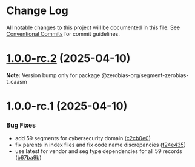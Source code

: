 # Change Log

All notable changes to this project will be documented in this file.
See [Conventional Commits](https://conventionalcommits.org) for commit guidelines.

# [1.0.0-rc.2](https://github.com/zerobias-org/segment/compare/@zerobias-org/segment-zerobias-t_caasm@1.0.0-rc.1...@zerobias-org/segment-zerobias-t_caasm@1.0.0-rc.2) (2025-04-10)

**Note:** Version bump only for package @zerobias-org/segment-zerobias-t_caasm





# 1.0.0-rc.1 (2025-04-10)


### Bug Fixes

* add 59 segments for cybersecurity domain ([c2cb0e0](https://github.com/zerobias-org/segment/commit/c2cb0e0c1f1eabb51d7f5a6ae6db98c1516fcdbe))
* fix parents in index files and fix code name discrepancies ([f24e435](https://github.com/zerobias-org/segment/commit/f24e4352453caaa05074cc6bb66ee8ed21a4f11d))
* use latest for vendor and seg type dependencies for all 59 records ([b67ba9b](https://github.com/zerobias-org/segment/commit/b67ba9bed7a90fad3b084161ebc603b5b35214b8))
